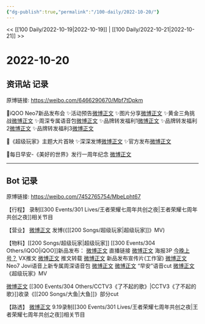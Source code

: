 ```yaml
---
{"dg-publish":true,"permalink":"/100-daily/2022-10-20/"}
---
```



<< [[100 Daily/2022-10-19\|2022-10-19]] | [[100 Daily/2022-10-21\|2022-10-21]] >>

# 2022-10-20

## 资讯站 记录

原博链接: https://weibo.com/6466290670/Mbf7tDpkm

💫iQOO Neo7新品发布会
✨活动预告[微博正文](https://m.weibo.cn/6466290670/4826594407354230)
✨图片分享[微博正文](https://m.weibo.cn/6466290670/4826674962632849)
✨黄金三角挑战[微博正文](https://m.weibo.cn/6466290670/4826697885811975)
✨周深专属语音包[微博正文](https://m.weibo.cn/6466290670/4826791284050180)
✨品牌转发福利1[微博正文](https://m.weibo.cn/6466290670/4826595066382838)
✨品牌转发福利2[微博正文](https://m.weibo.cn/6466290670/4826654406873829)
✨品牌转发福利3[微博正文](https://m.weibo.cn/6466290670/4826734199312732)

💫《超级玩家》主题大片首映
✨深深发博[微博正文](https://m.weibo.cn/6466290670/4826744630806403)
✨官方发布[微博正文](https://m.weibo.cn/6466290670/4826745591305149)

💫每日早安-《美好的世界》发行一周年纪念 [微博正文](https://m.weibo.cn/6466290670/4826567535233136)

---
## Bot 记录

原博链接: https://weibo.com/7452765754/MbeLpht67

【行程】
录制[[300 Events/301 Lives/王者荣耀七周年共创之夜\|王者荣耀七周年共创之夜]]相关节目

【营业】
[微博正文](http://weibo.com/1736988591/MbdGYounj) 发博(《[[200 Songs/超级玩家\|超级玩家]]》MV)

【物料】[[200 Songs/超级玩家\|超级玩家]]
[[300 Events/304 Others/iQOO\|iQOO]]新品发布：
[微博正文](http://weibo.com/6960161079/Mb5GQfysn) 直播链接
[微博正文](https://weibo.com/6960161079/Mbbc7wiuk) 海报3P
[今晚上号？](https://weibo.cn/sinaurl?u=https%3A%2F%2Fmp.weixin.qq.com%2Fs%2FuaKzYTguel-UiDG3UIo9Bw) VX推文
[微博正文](http://weibo.com/6466290670/MbbW8b2Vj) 推文转载
[微博正文](http://weibo.com/7478855230/MbcwbD7dX) 新品发布宣传片(工作室)
[微博正文](https://weibo.com/6960161079/Mbdr8cKaV) Neo7 Jovi语音上新专属周深语音包
[微博正文](http://weibo.com/1786590437/Mbds8bwUg) [微博正文](https://m.weibo.cn/6466290670/4826791284050180) “早安”语音cut
[微博正文](https://weibo.com/6960161079/MbdEEvh1N) 《超级玩家》MV

[微博正文](https://weibo.com/1786590437/Mb9HR8PsM) [[300 Events/304 Others/CCTV3《了不起的歌》\|CCTV3《了不起的歌》]]收录《[[200 Songs/大鱼\|大鱼]]》部分cut

【路透】
[微博正文](http://weibo.com/3976461222/Mb8iecGoj) 9.19录制[[300 Events/301 Lives/王者荣耀七周年共创之夜\|王者荣耀七周年共创之夜]]相关节目
